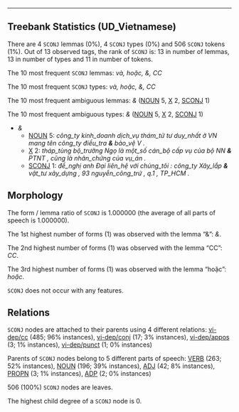 

--------------------------------------------------------------------------------

## Treebank Statistics (UD_Vietnamese)

There are 4 `SCONJ` lemmas (0%), 4 `SCONJ` types (0%) and 506 `SCONJ` tokens (1%).
Out of 13 observed tags, the rank of `SCONJ` is: 13 in number of lemmas, 13 in number of types and 11 in number of tokens.

The 10 most frequent `SCONJ` lemmas: <em>và, hoặc, &, CC</em>

The 10 most frequent `SCONJ` types:  <em>và, hoặc, &, CC</em>

The 10 most frequent ambiguous lemmas: <em>&</em> ([NOUN]() 5, [X]() 2, [SCONJ]() 1)

The 10 most frequent ambiguous types:  <em>&</em> ([NOUN]() 5, [X]() 2, [SCONJ]() 1)


* <em>&</em>
  * [NOUN]() 5: <em>công_ty kinh_doanh dịch_vụ thám_tử tư duy_nhất ở VN mang tên công_ty điều_tra <b>&</b> bảo_vệ V .</em>
  * [X]() 2: <em>tháp_tùng bộ_trưởng Ngọ là một_số cán_bộ cấp vụ của bộ NN <b>&</b> PTNT , cũng là nhân_chứng của vụ_án .</em>
  * [SCONJ]() 1: <em>đề_nghị anh Đại liên_hệ với chúng_tôi : công_ty Xây_lắp <b>&</b> vật_tư xây_dựng , 93 nguyễn_công_trứ , q.1 , TP_HCM .</em>

## Morphology

The form / lemma ratio of `SCONJ` is 1.000000 (the average of all parts of speech is 1.000000).

The 1st highest number of forms (1) was observed with the lemma “&”: <em>&</em>.

The 2nd highest number of forms (1) was observed with the lemma “CC”: <em>CC</em>.

The 3rd highest number of forms (1) was observed with the lemma “hoặc”: <em>hoặc</em>.

`SCONJ` does not occur with any features.


## Relations

`SCONJ` nodes are attached to their parents using 4 different relations: [vi-dep/cc]() (485; 96% instances), [vi-dep/conj]() (17; 3% instances), [vi-dep/appos]() (3; 1% instances), [vi-dep/punct]() (1; 0% instances)

Parents of `SCONJ` nodes belong to 5 different parts of speech: [VERB]() (263; 52% instances), [NOUN]() (196; 39% instances), [ADJ]() (42; 8% instances), [PROPN]() (3; 1% instances), [ADP]() (2; 0% instances)

506 (100%) `SCONJ` nodes are leaves.

The highest child degree of a `SCONJ` node is 0.

